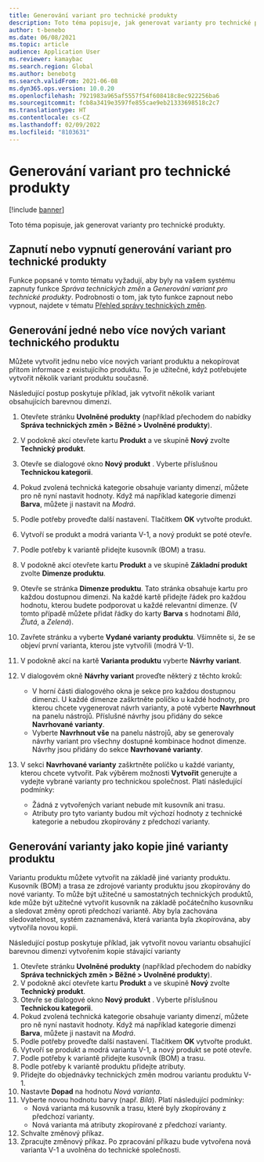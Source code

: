 ```yaml
---
title: Generování variant pro technické produkty
description: Toto téma popisuje, jak generovat varianty pro technické produkty
author: t-benebo
ms.date: 06/08/2021
ms.topic: article
audience: Application User
ms.reviewer: kamaybac
ms.search.region: Global
ms.author: benebotg
ms.search.validFrom: 2021-06-08
ms.dyn365.ops.version: 10.0.20
ms.openlocfilehash: 7921983a965af5557f54f608418c8ec922256ba6
ms.sourcegitcommit: fcb8a3419e3597fe855cae9eb21333698518c2c7
ms.translationtype: HT
ms.contentlocale: cs-CZ
ms.lasthandoff: 02/09/2022
ms.locfileid: "8103631"
---
```

# <a name="generate-variants-for-engineering-products"></a>Generování variant pro technické produkty

[!include [banner](../includes/banner.md)]

Toto téma popisuje, jak generovat varianty pro technické produkty.

## <a name="turn-variant-generation-for-engineering-products-on-or-off"></a>Zapnutí nebo vypnutí generování variant pro technické produkty

Funkce popsané v tomto tématu vyžadují, aby byly na vašem systému zapnuty funkce *Správa technických změn* a *Generování variant pro technické produkty*. Podrobnosti o tom, jak tyto funkce zapnout nebo vypnout, najdete v tématu [Přehled správy technických změn](product-engineering-overview.md).

## <a name="generate-one-or-more-new-variants-of-an-engineering-product"></a>Generování jedné nebo více nových variant technického produktu

Můžete vytvořit jednu nebo více nových variant produktu a nekopírovat přitom informace z existujícího produktu. To je užitečné, když potřebujete vytvořit několik variant produktu současně.

Následující postup poskytuje příklad, jak vytvořit několik variant obsahujících barevnou dimenzi.

1. Otevřete stránku **Uvolněné produkty** (například přechodem do nabídky **Správa technických změn \> Běžné \> Uvolněné produkty**).
1. V podokně akcí otevřete kartu **Produkt** a ve skupině **Nový** zvolte **Technický produkt**.
1. Otevře se dialogové okno **Nový produkt** . Vyberte příslušnou **Technickou kategorii**.
1. Pokud zvolená technická kategorie obsahuje varianty dimenzí, můžete pro ně nyní nastavit hodnoty. Když má například kategorie dimenzi **Barva**, můžete ji nastavit na *Modrá*.
1. Podle potřeby proveďte další nastavení. Tlačítkem **OK** vytvořte produkt.
1. Vytvoří se produkt a modrá varianta V-1, a nový produkt se poté otevře.
1. Podle potřeby k variantě přidejte kusovník (BOM) a trasu.
1. V podokně akcí otevřete kartu **Produkt** a ve skupině **Základní produkt** zvolte **Dimenze produktu**.
1. Otevře se stránka **Dimenze produktu**. Tato stránka obsahuje kartu pro každou dostupnou dimenzi. Na každé kartě přidejte řádek pro každou hodnotu, kterou budete podporovat u každé relevantní dimenze. (V tomto případě můžete přidat řádky do karty **Barva** s hodnotami *Bílá*, *Žlutá*, a *Zelená*).
1. Zavřete stránku a vyberte **Vydané varianty produktu**. Všimněte si, že se objeví první varianta, kterou jste vytvořili (modrá V-1).
1. V podokně akcí na kartě **Varianta produktu** vyberte **Návrhy variant**.
1. V dialogovém okně **Návrhy variant** proveďte některý z těchto kroků:

    - V horní části dialogového okna je sekce pro každou dostupnou dimenzi. U každé dimenze zaškrtněte políčko u každé hodnoty, pro kterou chcete vygenerovat návrh varianty, a poté vyberte **Navrhnout** na panelu nástrojů. Příslušné návrhy jsou přidány do sekce **Navrhované varianty**.
    - Vyberte **Navrhnout vše** na panelu nástrojů, aby se generovaly návrhy variant pro všechny dostupné kombinace hodnot dimenze. Návrhy jsou přidány do sekce **Navrhované varianty**.

1. V sekci **Navrhované varianty** zaškrtněte políčko u každé varianty, kterou chcete vytvořit. Pak výběrem možnosti **Vytvořit** generujte a vydejte vybrané varianty pro technickou společnost. Platí následující podmínky:

    - Žádná z vytvořených variant nebude mít kusovník ani trasu.
    - Atributy pro tyto varianty budou mít výchozí hodnoty z technické kategorie a nebudou zkopírovány z předchozí varianty.

## <a name="generate-a-variant-as-a-copy-of-another-product-variant"></a>Generování varianty jako kopie jiné varianty produktu

Variantu produktu můžete vytvořit na základě jiné varianty produktu. Kusovník (BOM) a trasa ze zdrojové varianty produktu jsou zkopírovány do nové varianty. To může být užitečné u samostatných technických produktů, kde může být užitečné vytvořit kusovník na základě počátečního kusovníku a sledovat změny oproti předchozí variantě. Aby byla zachována sledovatelnost, systém zaznamenává, která varianta byla zkopírována, aby vytvořila novou kopii.

Následující postup poskytuje příklad, jak vytvořit novou variantu obsahující barevnou dimenzi vytvořením kopie stávající varianty

1. Otevřete stránku **Uvolněné produkty** (například přechodem do nabídky **Správa technických změn \> Běžné \> Uvolněné produkty**).
1. V podokně akcí otevřete kartu **Produkt** a ve skupině **Nový** zvolte **Technický produkt**.
1. Otevře se dialogové okno **Nový produkt** . Vyberte příslušnou **Technickou kategorii**.
1. Pokud zvolená technická kategorie obsahuje varianty dimenzí, můžete pro ně nyní nastavit hodnoty. Když má například kategorie dimenzi **Barva**, můžete ji nastavit na *Modrá*.
1. Podle potřeby proveďte další nastavení. Tlačítkem **OK** vytvořte produkt.
1. Vytvoří se produkt a modrá varianta V-1, a nový produkt se poté otevře.
1. Podle potřeby k variantě přidejte kusovník (BOM) a trasu.
1. Podle potřeby k variantě produktu přidejte atributy.
1. Přidejte do objednávky technických změn modrou variantu produktu V-1.
1. Nastavte **Dopad** na hodnotu *Nová varianta*.
1. Vyberte novou hodnotu barvy (např. *Bílá*). Platí následující podmínky: 
    - Nová varianta má kusovník a trasu, které byly zkopírovány z předchozí varianty.
    - Nová varianta má atributy zkopírované z předchozí varianty.
1. Schvalte změnový příkaz.
1. Zpracujte změnový příkaz. Po zpracování příkazu bude vytvořena nová varianta V-1 a uvolněna do technické společnosti.
